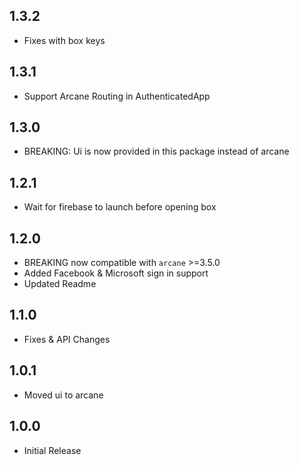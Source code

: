 ## 1.3.2
* Fixes with box keys

## 1.3.1
* Support Arcane Routing in AuthenticatedApp

## 1.3.0
* BREAKING: Ui is now provided in this package instead of arcane

## 1.2.1
* Wait for firebase to launch before opening box

## 1.2.0
* BREAKING now compatible with `arcane` >=3.5.0
* Added Facebook & Microsoft sign in support
* Updated Readme

## 1.1.0
* Fixes & API Changes

## 1.0.1

* Moved ui to arcane

## 1.0.0

* Initial Release